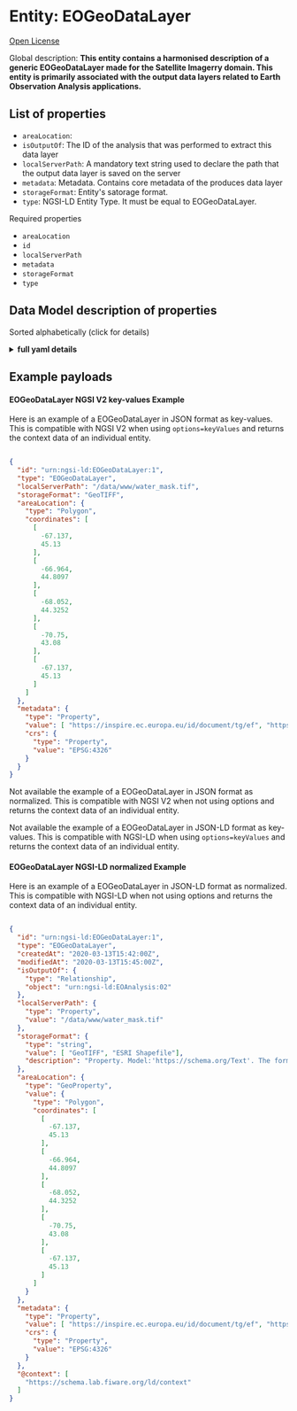 Entity: EOGeoDataLayer  
======================  
[Open License](https://github.com/smart-data-models//dataModel.SatelliteImagery/blob/master/EOGeoDataLayer/LICENSE.md)  
Global description: **This entity contains a harmonised description of a generic EOGeoDataLayer made for the Satellite Imagerry domain. This entity is primarily associated with the output data layers related to Earth Observation Analysis applications.**  

## List of properties  

- `areaLocation`:   - `isOutputOf`: The ID of the analysis that was performed to extract this data layer  - `localServerPath`: A mandatory text string used to declare the path that the output data layer is saved on the server  - `metadata`: Metadata. Contains core metadata of the produces data layer  - `storageFormat`: Entity's satorage format.  - `type`: NGSI-LD Entity Type. It must be equal to EOGeoDataLayer.    
Required properties  
- `areaLocation`  - `id`  - `localServerPath`  - `metadata`  - `storageFormat`  - `type`  ## Data Model description of properties  
Sorted alphabetically (click for details)  
<details><summary><strong>full yaml details</strong></summary>    
```yaml  
EOGeoDataLayer:    
  description: 'This entity contains a harmonised description of a generic EOGeoDataLayer made for the Satellite Imagerry domain. This entity is primarily associated with the output data layers related to Earth Observation Analysis applications.'    
  properties:    
    areaLocation:    
      $id: https://geojson.org/schema/Polygon.json    
      $schema: "http://json-schema.org/draft-07/schema#"    
      properties:    
        bbox:    
          items:    
            type: number    
          minItems: 4    
          type: array    
        coordinates:    
          items:    
            items:    
              items:    
                type: number    
              minItems: 2    
              type: array    
            minItems: 4    
            type: array    
          type: array    
        type:    
          enum:    
            - Polygon    
          type: string    
      required:    
        - type    
        - coordinates    
      title: 'GeoJSON Polygon'    
      type: object    
    isOutputOf:    
      description: 'The ID of the analysis that was performed to extract this data layer'    
      format: uri    
      type: Relationship    
    localServerPath:    
      description: 'A mandatory text string used to declare the path that the output data layer is saved on the server'    
      type: Property    
      x-ngsi:    
        model: https://schema.org/Text    
    metadata:    
      allOf:    
        - crs:    
            description: 'Property. Model:''https://schema.org/Text''. A mandatory text string used to declare the crs of the output data layer'    
            type: string    
          required:    
            - crs    
      description: 'Metadata. Contains core metadata of the produces data layer'    
      enum:    
        - https://inspire.ec.europa.eu/id/document/tg/ef    
        - https://inspire.ec.europa.eu/id/document/tg/am    
    storageFormat:    
      description: 'Entity''s satorage format.'    
      enum:    
        - GeoTIFF    
        - Shapefile    
      type: Property    
    type:    
      description: 'NGSI-LD Entity Type. It must be equal to EOGeoDataLayer.'    
      enum:    
        - EOGeoDataLayer    
      type: Property    
  required:    
    - id    
    - type    
    - localServerPath    
    - storageFormat    
    - areaLocation    
    - metadata    
  type: object    
```  
</details>    
## Example payloads    
#### EOGeoDataLayer NGSI V2 key-values Example    
Here is an example of a EOGeoDataLayer in JSON format as key-values. This is compatible with NGSI V2 when  using `options=keyValues` and returns the context data of an individual entity.  
```json  
{  
  "id": "urn:ngsi-ld:EOGeoDataLayer:1",  
  "type": "EOGeoDataLayer",  
  "localServerPath": "/data/www/water_mask.tif",  
  "storageFormat": "GeoTIFF",  
  "areaLocation": {  
    "type": "Polygon",  
    "coordinates": [  
      [  
        -67.137,  
        45.13  
      ],  
      [  
        -66.964,  
        44.8097  
      ],  
      [  
        -68.052,  
        44.3252  
      ],  
      [  
        -70.75,  
        43.08  
      ],  
      [  
        -67.137,  
        45.13  
      ]  
    ]  
  },  
  "metadata": {  
    "type": "Property",  
    "value": [ "https://inspire.ec.europa.eu/id/document/tg/ef", "https://inspire.ec.europa.eu/id/document/tg/am" ],  
    "crs": {  
      "type": "Property",  
      "value": "EPSG:4326"  
    }  
  }  
}  
```  
Not available the example of a EOGeoDataLayer in JSON format as normalized. This is compatible with NGSI V2 when not using options and returns the context data of an individual entity.  
Not available the example of a EOGeoDataLayer in JSON-LD format as key-values. This is compatible with NGSI-LD when  using `options=keyValues` and returns the context data of an individual entity.  
#### EOGeoDataLayer NGSI-LD normalized Example    
Here is an example of a EOGeoDataLayer in JSON-LD format as normalized. This is compatible with NGSI-LD when not using options and returns the context data of an individual entity.  
```json  
{  
  "id": "urn:ngsi-ld:EOGeoDataLayer:1",  
  "type": "EOGeoDataLayer",  
  "createdAt": "2020-03-13T15:42:00Z",  
  "modifiedAt": "2020-03-13T15:45:00Z",  
  "isOutputOf": {  
    "type": "Relationship",  
    "object": "urn:ngsi-ld:EOAnalysis:02"  
  },  
  "localServerPath": {  
    "type": "Property",  
    "value": "/data/www/water_mask.tif"  
  },  
  "storageFormat": {  
    "type": "string",  
    "value": [ "GeoTIFF", "ESRI Shapefile"],  
    "description": "Property. Model:'https://schema.org/Text'. The format of the processed data layer"  
  },  
  "areaLocation": {  
    "type": "GeoProperty",  
    "value": {  
      "type": "Polygon",  
      "coordinates": [  
        [  
          -67.137,  
          45.13  
        ],  
        [  
          -66.964,  
          44.8097  
        ],  
        [  
          -68.052,  
          44.3252  
        ],  
        [  
          -70.75,  
          43.08  
        ],  
        [  
          -67.137,  
          45.13  
        ]  
      ]  
    }  
  },  
  "metadata": {  
    "type": "Property",  
    "value": [ "https://inspire.ec.europa.eu/id/document/tg/ef", "https://inspire.ec.europa.eu/id/document/tg/am" ],  
    "crs": {  
      "type": "Property",  
      "value": "EPSG:4326"  
    }  
  },  
  "@context": [  
    "https://schema.lab.fiware.org/ld/context"  
  ]  
}  
```  
